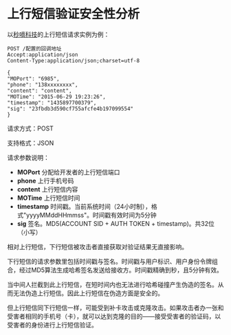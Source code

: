 # 上行短信验证安全性分析 #

以[秒嘀科技](http://www.miaodiyun.com/doc/service_MO.html)的上行短信请求实例为例：

    POST /配置的回调地址
    Accept:application/json
    Content-Type:application/json;charset=utf-8
    
    {
    "MOPort": "6985",
    "phone": "138xxxxxxxx",
    "content": "content",
    "MOTime": "2015-06-29 19:23:26",
    "timestamp": "1435897700379",
    "sig": "23fbdb3d590cf755afcfe4b197099554"
    }

请求方式：POST

支持格式：JSON

请求参数说明：

- **MOPort** 分配给开发者的上行短信端口
- **phone**  上行手机号码
- **content**  上行短信内容
- **MOTime**  上行短信时间
- **timestamp**  时间戳。当前系统时间（24小时制），格式"yyyyMMddHHmmss"。时间戳有效时间为5分钟
- **sig**  签名。MD5(ACCOUNT SID + AUTH TOKEN + timestamp)。共32位（小写）


相对上行短信，下行短信被攻击者直接获取对验证结果无直接影响。

下行短信的请求参数里包括时间戳与签名。时间戳与用户标识、用户身份令牌组合，经过MD5算法生成哈希签名发送给接收方。时间戳精确到秒，且5分钟有效。

当中间人拦截到此上行短信，在短时间内也无法进行哈希碰撞产生伪造的签名。从而无法伪造上行短信。因此上行短信在伪造方面是安全的。

但上行短信同下行短信一样，可能受到补卡攻击或克隆攻击。如果攻击者办一张和受害者相同的手机号（卡），就可以达到克隆的目的——接受受害者的验证码，以受害者的身份进行上行短信验证。
